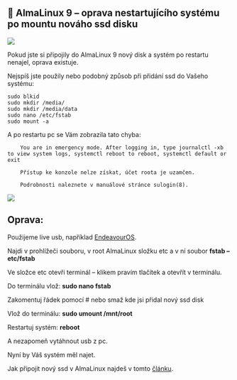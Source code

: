 ## 🐧 AlmaLinux 9 – oprava nestartujícího systému po mountu nováho ssd disku

![](https://lukan.cz/wp-content/uploads/2024/09/AlmaLinuxlogo-3740426552-1536x864.png)

Pokud jste si připojily do AlmaLinux 9 nový disk a systém po restartu nenajel, oprava existuje.

Nejspíš jste použily nebo podobný způsob při přidání ssd do Vašeho systému:

```
sudo blkid
sudo mkdir /media/
sudo mkdir /media/data
sudo nano /etc/fstab
sudo mount -a
```
A po restartu pc se Vám zobrazila tato chyba:
```
    You are in emergency mode. After logging in, type journalctl -xb to view system logs, systemctl reboot to reboot, systemctl default or exit

    Přístup ke konzole nelze získat, účet roota je uzamčen.

    Podrobnosti naleznete v manuálové stránce sulogin(8).
```
![](https://lukan.cz/wp-content/uploads/2024/09/20240920_161834360_iOS-150x150.jpg)

## Oprava:

Použijeme live usb, například [EndeavourOS](https://endeavouros.com/).

 Najdi v prohlížeči souboru, v root AlmaLinux složku etc a v ní soubor **fstab – etc/fstab**

Ve složce etc otevři terminál – klikem pravím tlačítek a otevřít v terminálu.

Do terminálu vlož: **sudo nano fstab**

Zakomentuj řádek pomocí # nebo smaž kde jsi přidal nový ssd disk

Vlož do terminálu: **sudo umount /mnt/root**

Restartuj systém: **reboot**

A nezapomeň vytáhnout usb z pc.

Nyní by Váš systém měl najet.

Jak připojit nový ssd v AlmaLinux najdeš v tomto [článku](https://lukan.cz/2024/09/almalinux-pripojeni-noveho-ssd-v-gnome-bez-padu-systemu-po-restartu-systemu/).
